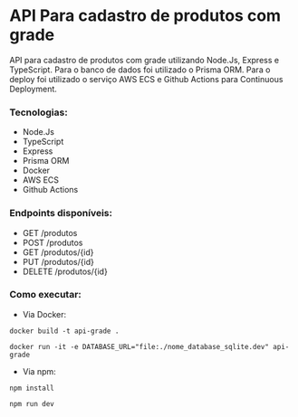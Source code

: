 # API Para cadastro de produtos com grade

API para cadastro de produtos com grade utilizando Node.Js, Express e TypeScript. Para o banco de dados foi utilizado o Prisma ORM. Para o deploy foi utilizado o serviço AWS ECS e Github Actions para Continuous Deployment.

###  Tecnologias:
- Node.Js
- TypeScript
- Express
- Prisma ORM
- Docker
- AWS ECS
- Github Actions

### Endpoints disponíveis:

- GET /produtos
- POST /produtos
- GET /produtos/{id}
- PUT /produtos/{id}
- DELETE /produtos/{id}

### Como executar:

- Via Docker:

```docker build -t api-grade .```

```docker run -it -e DATABASE_URL="file:./nome_database_sqlite.dev" api-grade```

- Via npm:

```npm install```

```npm run dev```